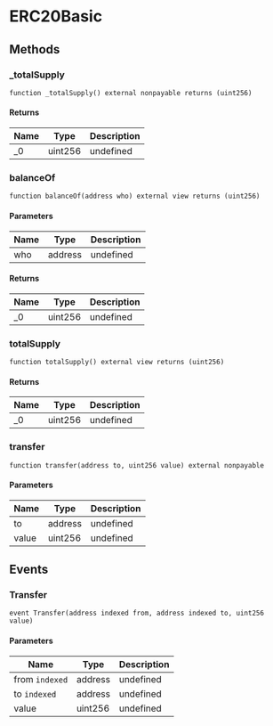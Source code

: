 # ERC20Basic









## Methods

### _totalSupply

```solidity
function _totalSupply() external nonpayable returns (uint256)
```






#### Returns

| Name | Type | Description |
|---|---|---|
| _0 | uint256 | undefined

### balanceOf

```solidity
function balanceOf(address who) external view returns (uint256)
```





#### Parameters

| Name | Type | Description |
|---|---|---|
| who | address | undefined

#### Returns

| Name | Type | Description |
|---|---|---|
| _0 | uint256 | undefined

### totalSupply

```solidity
function totalSupply() external view returns (uint256)
```






#### Returns

| Name | Type | Description |
|---|---|---|
| _0 | uint256 | undefined

### transfer

```solidity
function transfer(address to, uint256 value) external nonpayable
```





#### Parameters

| Name | Type | Description |
|---|---|---|
| to | address | undefined
| value | uint256 | undefined



## Events

### Transfer

```solidity
event Transfer(address indexed from, address indexed to, uint256 value)
```





#### Parameters

| Name | Type | Description |
|---|---|---|
| from `indexed` | address | undefined |
| to `indexed` | address | undefined |
| value  | uint256 | undefined |



